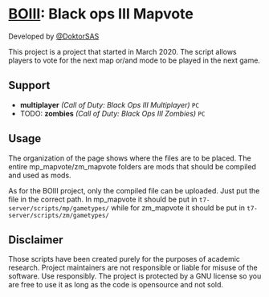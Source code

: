 # [BOIII](https://boiii.re/): Black ops III Mapvote
Developed by [@DoktorSAS](https://twitter.com/DoktorSAS)

This project is a project that started in March 2020. The script allows players to vote for the next map or/and mode to be played in the next game.

## Support
- **multiplayer** *(Call of Duty: Black Ops III Multiplayer)* `PC`
- TODO: **zombies** *(Call of Duty: Black Ops III Zombies)* `PC`

## Usage
The organization of the page shows where the files are to be placed. 
The entire mp_mapvote/zm_mapvote folders are mods that should be compiled and used as mods.

As for the BOIII project, only the compiled file can be uploaded. Just put the file in the correct path.
In mp_mapvote it should be put in `t7-server/scripts/mp/gametypes/` while for zm_mapvote it should be put in `t7-server/scripts/zm/gametypes/ `

## Disclaimer
Those scripts have been created purely for the purposes of academic research. Project maintainers are not responsible or liable for misuse of the software. Use responsibly. The project is protected by a GNU license so you are free to use it as long as the code is opensource and not sold. 
